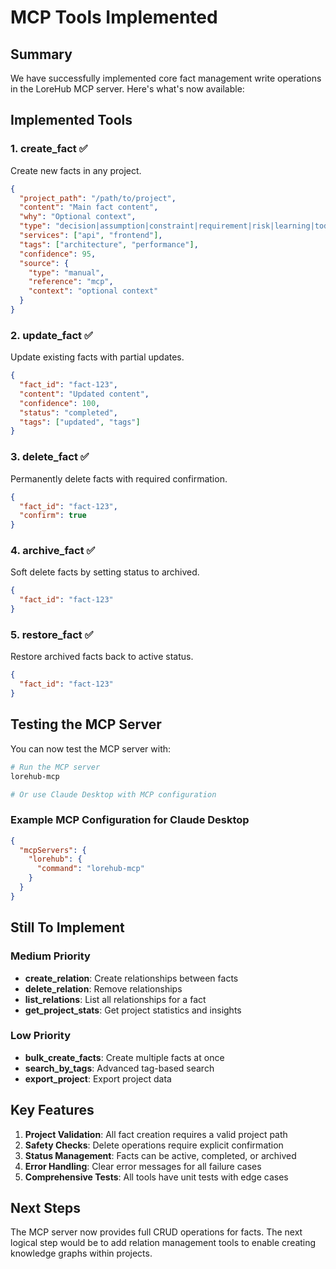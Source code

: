 # MCP Tools Implemented

## Summary
We have successfully implemented core fact management write operations in the LoreHub MCP server. Here's what's now available:

## Implemented Tools

### 1. create_fact ✅
Create new facts in any project.

```json
{
  "project_path": "/path/to/project",
  "content": "Main fact content",
  "why": "Optional context",
  "type": "decision|assumption|constraint|requirement|risk|learning|todo|other",
  "services": ["api", "frontend"],
  "tags": ["architecture", "performance"],
  "confidence": 95,
  "source": {
    "type": "manual",
    "reference": "mcp",
    "context": "optional context"
  }
}
```

### 2. update_fact ✅
Update existing facts with partial updates.

```json
{
  "fact_id": "fact-123",
  "content": "Updated content",
  "confidence": 100,
  "status": "completed",
  "tags": ["updated", "tags"]
}
```

### 3. delete_fact ✅
Permanently delete facts with required confirmation.

```json
{
  "fact_id": "fact-123",
  "confirm": true
}
```

### 4. archive_fact ✅
Soft delete facts by setting status to archived.

```json
{
  "fact_id": "fact-123"
}
```

### 5. restore_fact ✅
Restore archived facts back to active status.

```json
{
  "fact_id": "fact-123"
}
```

## Testing the MCP Server

You can now test the MCP server with:

```bash
# Run the MCP server
lorehub-mcp

# Or use Claude Desktop with MCP configuration
```

### Example MCP Configuration for Claude Desktop

```json
{
  "mcpServers": {
    "lorehub": {
      "command": "lorehub-mcp"
    }
  }
}
```

## Still To Implement

### Medium Priority
- **create_relation**: Create relationships between facts
- **delete_relation**: Remove relationships
- **list_relations**: List all relationships for a fact
- **get_project_stats**: Get project statistics and insights

### Low Priority
- **bulk_create_facts**: Create multiple facts at once
- **search_by_tags**: Advanced tag-based search
- **export_project**: Export project data

## Key Features

1. **Project Validation**: All fact creation requires a valid project path
2. **Safety Checks**: Delete operations require explicit confirmation
3. **Status Management**: Facts can be active, completed, or archived
4. **Error Handling**: Clear error messages for all failure cases
5. **Comprehensive Tests**: All tools have unit tests with edge cases

## Next Steps

The MCP server now provides full CRUD operations for facts. The next logical step would be to add relation management tools to enable creating knowledge graphs within projects.